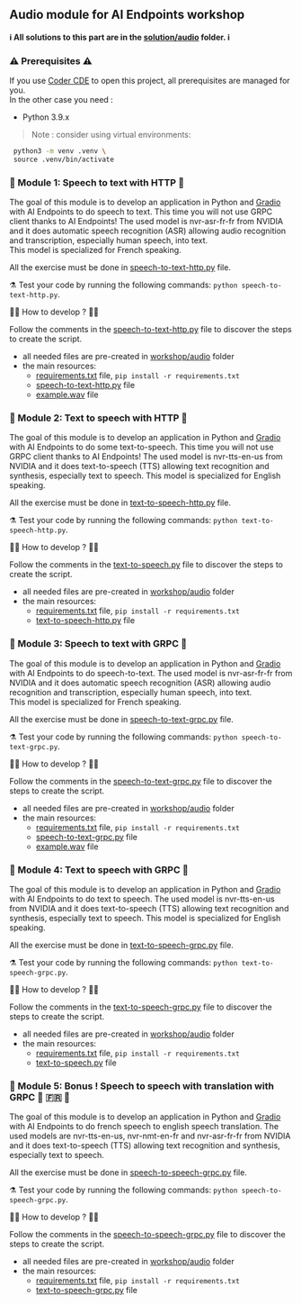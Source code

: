 ## Audio module for AI Endpoints workshop

**ℹ️ All solutions to this part are in the [solution/audio](../../solutions/audio/) folder. ℹ️**

### ⚠️ Prerequisites ⚠️

If you use [Coder CDE](https://coder.com/) to open this project, all prerequisites are managed for you.  
In the other case you need : 
 - Python 3.9.x

>Note : consider using virtual environments: 
```bash
 python3 -m venv .venv \
 source .venv/bin/activate
```

### 🤖 Module 1: Speech to text with HTTP 💬

The goal of this module is to develop an application in Python and [Gradio](https://www.gradio.app/) with AI Endpoints to do speech to text.
This time you will not use GRPC client thanks to AI Endpoints!
The used model is nvr-asr-fr-fr from NVIDIA and it does automatic speech recognition (ASR) allowing audio recognition and transcription, especially human speech, into text.  
This model is specialized for French speaking.

All the exercise must be done in [speech-to-text-http.py](./speech-to-text-http.py) file.

⚗️ Test your code by running the following commands: `python speech-to-text-http.py`.

👩‍💻 How to develop ? 🧑‍💻

Follow the comments in the [speech-to-text-http.py](./speech-to-text-http.py) file to discover the steps to create the script.

 - all needed files are pre-created in [workshop/audio](.) folder
 - the main resources:
    - [requirements.txt](./requirements.txt) file, `pip install -r requirements.txt`
    - [speech-to-text-http.py](./speech-to-text-http.py) file
    - [example.wav](./example.wav) file

### 🤖 Module 2: Text to speech with HTTP 💬

The goal of this module is to develop an application in Python and [Gradio](https://www.gradio.app/) with AI Endpoints to do some text-to-speech.
This time you will not use GRPC client thanks to AI Endpoints!
The used model is nvr-tts-en-us from NVIDIA and it does text-to-speech (TTS) allowing text recognition and synthesis, especially text to speech.
This model is specialized for English speaking.

All the exercise must be done in [text-to-speech-http.py](./text-to-speech-http.py) file.

⚗️ Test your code by running the following commands: `python text-to-speech-http.py`.

👩‍💻 How to develop ? 🧑‍💻

Follow the comments in the [text-to-speech.py](./text-to-speech-http.py) file to discover the steps to create the script.

 - all needed files are pre-created in [workshop/audio](.) folder
 - the main resources:
    - [requirements.txt](./requirements.txt) file, `pip install -r requirements.txt`
    - [text-to-speech-http.py](./text-to-speech-http.py) file


### 🤖 Module 3: Speech to text with GRPC 💬

The goal of this module is to develop an application in Python and [Gradio](https://www.gradio.app/) with AI Endpoints to do speech-to-text.
The used model is nvr-asr-fr-fr from NVIDIA and it does automatic speech recognition (ASR) allowing audio recognition and transcription, especially human speech, into text.  
This model is specialized for French speaking.

All the exercise must be done in [speech-to-text-grpc.py](./speech-to-text-grpc.py) file.

⚗️ Test your code by running the following commands: `python speech-to-text-grpc.py`.

👩‍💻 How to develop ? 🧑‍💻

Follow the comments in the [speech-to-text-grpc.py](./speech-to-text.py) file to discover the steps to create the script.

 - all needed files are pre-created in [workshop/audio](.) folder
 - the main resources:
    - [requirements.txt](./requirements.txt) file, `pip install -r requirements.txt`
    - [speech-to-text-grpc.py](./speech-to-text-grpc.py) file
    - [example.wav](./example.wav) file

### 🤖 Module 4: Text to speech with GRPC 💬

The goal of this module is to develop an application in Python and [Gradio](https://www.gradio.app/) with AI Endpoints to do text to speech.
The used model is nvr-tts-en-us from NVIDIA and it does text-to-speech (TTS) allowing text recognition and synthesis, especially text to speech.
This model is specialized for English speaking.

All the exercise must be done in [text-to-speech-grpc.py](./text-to-speech-grpc.py) file.

⚗️ Test your code by running the following commands: `python text-to-speech-grpc.py`.

👩‍💻 How to develop ? 🧑‍💻

Follow the comments in the [text-to-speech-grpc.py](./text-to-speech-grpc.py) file to discover the steps to create the script.

 - all needed files are pre-created in [workshop/audio](.) folder
 - the main resources:
    - [requirements.txt](./requirements.txt) file, `pip install -r requirements.txt`
    - [text-to-speech.py](./text-to-speech-grpc.py) file

### 🤖 Module 5: Bonus ! Speech to speech with translation with GRPC 💬 🇫🇷 🏴󠁧󠁢󠁥󠁮󠁧󠁿

The goal of this module is to develop an application in Python and [Gradio](https://www.gradio.app/) with AI Endpoints to do french speech to english speech translation.
The used models are nvr-tts-en-us, nvr-nmt-en-fr and nvr-asr-fr-fr from NVIDIA and it does text-to-speech (TTS) allowing text recognition and synthesis, especially text to speech.

All the exercise must be done in [speech-to-speech-grpc.py](./speech-to-speech-grpc.py) file.

⚗️ Test your code by running the following commands: `python speech-to-speech-grpc.py`.

👩‍💻 How to develop ? 🧑‍💻

Follow the comments in the [speech-to-speech-grpc.py](./speech-to-speech-grpc.py) file to discover the steps to create the script.

 - all needed files are pre-created in [workshop/audio](.) folder
 - the main resources:
    - [requirements.txt](./requirements.txt) file, `pip install -r requirements.txt`
    - [text-to-speech-grpc.py](./speech-to-speech-grpc.py) file

